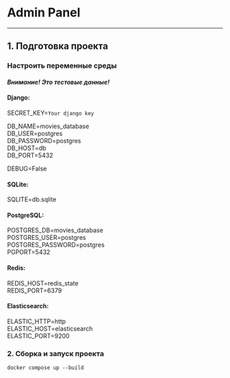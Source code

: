 # Admin Panel
---
## 1. Подготовка проекта
### Настроить переменные среды
#### ***Внимание! Это тестовые данные!***
#### Django:
SECRET_KEY=```Your django key```

DB_NAME=movies_database<br/>
DB_USER=postgres<br/>
DB_PASSWORD=postgres<br/>
DB_HOST=db<br/>
DB_PORT=5432<br/>

DEBUG=False

#### SQLite:
SQLITE=db.sqlite

#### PostgreSQL:
POSTGRES_DB=movies_database<br/>
POSTGRES_USER=postgres<br/>
POSTGRES_PASSWORD=postgres<br/>
PGPORT=5432<br/>

#### Redis:
REDIS_HOST=redis_state<br/>
REDIS_PORT=6379<br/>

#### Elasticsearch:
ELASTIC_HTTP=http<br/>
ELASTIC_HOST=elasticsearch<br/>
ELASTIC_PORT=9200<br/>

### 2. Сборка и запуск проекта
```docker compose up --build```













